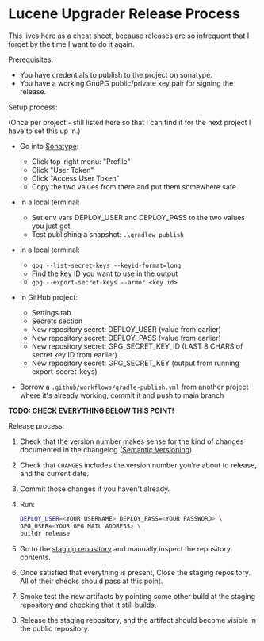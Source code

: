 Lucene Upgrader Release Process
===============================

This lives here as a cheat sheet, because releases are so infrequent that I
forget by the time I want to do it again.

Prerequisites:

* You have credentials to publish to the project on sonatype.
* You have a working GnuPG public/private key pair for signing the release.

Setup process:

(Once per project - still listed here so that I can find it for the next project
I have to set this up in.)

* Go into [Sonatype](https://s01.oss.sonatype.org/):
  * Click top-right menu: "Profile"
  * Click "User Token"
  * Click "Access User Token"
  * Copy the two values from there and put them somewhere safe
* In a local terminal:
  * Set env vars DEPLOY_USER and DEPLOY_PASS to the two values you just got
  * Test publishing a snapshot: `.\gradlew publish`

* In a local terminal:
    * `gpg --list-secret-keys --keyid-format=long`
    * Find the key ID you want to use in the output
    * `gpg --export-secret-keys --armor <key id>`

* In GitHub project:
  * Settings tab
  * Secrets section
  * New repository secret: DEPLOY_USER (value from earlier)
  * New repository secret: DEPLOY_PASS (value from earlier)
  * New repository secret: GPG_SECRET_KEY_ID (LAST 8 CHARS of secret key ID from earlier)
  * New repository secret: GPG_SECRET_KEY (output from running export-secret-keys)

* Borrow a `.github/workflows/gradle-publish.yml` from another project where it's
  already working, commit it and push to main branch

**TODO: CHECK EVERYTHING BELOW THIS POINT!**

Release process:

1. Check that the version number makes sense for the kind of changes documented
   in the changelog ([Semantic Versioning](https://semver.org/)).
2. Check that `CHANGES` includes the version number you're about to release,
   and the current date.
3. Commit those changes if you haven't already.
4. Run:

    ```sh
    DEPLOY_USER=<YOUR USERNAME> DEPLOY_PASS=<YOUR PASSWORD> \
    GPG_USER=<YOUR GPG MAIL ADDRESS> \
    buildr release
    ```

5. Go to the [staging repository](https://oss.sonatype.org/#stagingRepositories)
   and manually inspect the repository contents.
6. Once satisfied that everything is present, Close the staging repository.
   All of their checks should pass at this point.
7. Smoke test the new artifacts by pointing some other build at the staging
   repository and checking that it still builds.
8. Release the staging repository, and the artifact should become visible
   in the public repository.
